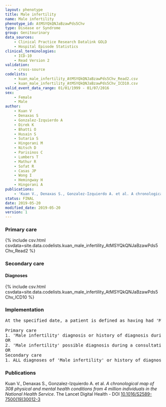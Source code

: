 ```yaml
---
layout: phenotype
title: Male infertility
name: Male infertility
phenotype_id: AtMSYQkQNJaBzawPds5Chv 
type: Disease or Syndrome
group: Genitourinary
data_sources: 
    - Clinical Practice Research Datalink GOLD
    - Hospital Episode Statistics
clinical_terminologies: 
    - ICD-10
    - Read Version 2
validation: 
    - cross-source
codelists: 
    - kuan_male_infertility_AtMSYQkQNJaBzawPds5Chv_Read2.csv
    - kuan_male_infertility_AtMSYQkQNJaBzawPds5Chv_ICD10.csv
valid_event_data_range: 01/01/1999 - 01/07/2016
sex: 
    - Female
    - Male
author: 
    - Kuan V
    - Denaxas S
    - Gonzalez-Izquierdo A
    - Direk K
    - Bhatti O
    - Husain S
    - Sutaria S
    - Hingorani M
    - Nitsch D
    - Parisinos C
    - Lumbers T
    - Mathur R
    - Sofat R
    - Casas JP
    - Wong I
    - Hemingway H
    - Hingorani A
publications: 
    - 'Kuan V., Denaxas S., Gonzalez-Izquierdo A. et al. A chronological map of 308 physical and mental health conditions from 4 million individuals in the National Health Service. The Lancet Digital Health - DOI: 10.1016/S2589-7500(19)30012-3' 
status: FINAL
date: 2019-05-20
modified_date: 2019-05-20
version: 1
---
```

### Primary care 
{% include csv.html csvdata=site.data.codelists.kuan_male_infertility_AtMSYQkQNJaBzawPds5Chv_Read2 %}
### Secondary care 
#### Diagnoses 
{% include csv.html csvdata=site.data.codelists.kuan_male_infertility_AtMSYQkQNJaBzawPds5Chv_ICD10 %}
### Implementation 
<pre>At the specified date, a patient is defined as having had 'Male infertility' IF they meet the criteria for any of the following on or before the specified date. The earliest date on which the individual meets any of the following criteria on or before the specified date is defined as the first event date:

Primary care
1. 'Male infertility' diagnosis or history of diagnosis during a consultation 
OR
2. 'Male infertility' possible diagnosis during a consultation IF patient = male
OR
Secondary care
1. ALL diagnoses of 'Male infertility' or history of diagnosis during a hospitalization</pre> 
 
### Publications 
Kuan V., Denaxas S., Gonzalez-Izquierdo A. et al. _A chronological map of 308 physical and mental health conditions from 4 million individuals in the National Health Service_. The Lancet Digital Health - DOI <a href='https://www.thelancet.com/journals/landig/article/PIIS2589-7500(19)30012-3/fulltext'>10.1016/S2589-7500(19)30012-3</a>